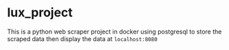 # lux_project
This is a python web scraper project in docker using postgresql to store the scraped data then display the data at `localhost:8080`
